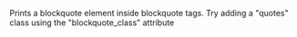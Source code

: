 Prints a blockquote element inside blockquote tags. Try adding a "quotes" class using the "blockquote_class" attribute